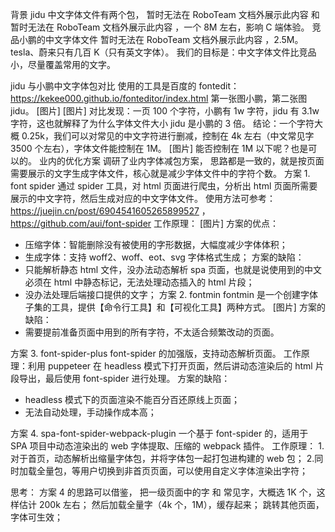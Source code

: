 背景
jidu 中文字体文件有两个包，
暂时无法在 RoboTeam 文档外展示此内容
和
暂时无法在 RoboTeam 文档外展示此内容
，一个 8M 左右，影响 C 端体验。
竞品小鹏的中文字体文件
暂时无法在 RoboTeam 文档外展示此内容
，2.5M。tesla、蔚来只有几百 K（只有英文字体）。
我们的目标是：中文字体文件比竞品小，尽量覆盖常用的文字。

jidu 与小鹏中文字体包对比
使用的工具是百度的 fontedit： https://kekee000.github.io/fonteditor/index.html
第一张图小鹏，第二张图 jidu。
[图片]
[图片]
对比发现：一页 100 个字符，小鹏有 1w 字符，jidu 有 3.1w 字符，这也就解释了为什么字体文件大小 jidu 是小鹏的 3 倍。
结论：一个字符大概 0.25k，我们可以对常见的中文字符进行删减，控制在 4k 左右（中文常见字 3500 个左右），字体文件能控制在 1M。
[图片]
能否控制在 1M 以下呢？也是可以的。
业内的优化方案
调研了业内字体减包方案， 思路都是一致的，就是按页面需要展示的文字生成字体文件，核心就是减少字体文件中的字符个数。
方案 1. font spider
通过 spider 工具，对 html 页面进行爬虫，分析出 html 页面所需要展示的中文字符，然后生成对应的中文字体文件。
使用方法可参考： https://juejin.cn/post/6904541605265899527 ， https://github.com/aui/font-spider
工作原理：
[图片]
方案的优点：

- 压缩字体：智能删除没有被使用的字形数据，大幅度减少字体体积；
- 生成字体：支持 woff2、woff、eot、svg 字体格式生成；
  方案的缺陷：
- 只能解析静态 html 文件，没办法动态解析 spa 页面，也就是说使用到的中文必须在 html 中静态标记，无法处理动态插入的 html 片段；
- 没办法处理后端接口提供的文字；
  方案 2. fontmin
  fontmin 是一个创建字体子集的工具，提供【命令行工具】和【可视化工具】两种方式。
  [图片]
  方案的缺陷：
- 需要提前准备页面中用到的所有字符，不太适合频繁改动的页面。

方案 3. font-spider-plus
font-spider 的加强版，支持动态解析页面。
工作原理：利用 puppeteer 在 headless 模式下打开页面，然后讲动态渲染后的 html 片段导出，最后使用 font-spider 进行处理。
方案的缺陷：

- headless 模式下的页面渲染不能百分百还原线上页面；
- 无法自动处理，手动操作成本高；

方案 4. spa-font-spider-webpack-plugin
一个基于 font-spider 的，适用于 SPA 项目中动态渲染出的 web 字体提取、压缩的 webpack 插件。
工作原理： 1.对于首页，动态解析出缩量字体包，并将字体包一起打包进构建的 web 包； 2.同时加载全量包，等用户切换到非首页页面，可以使用自定义字体渲染出字符；

思考：
方案 4 的思路可以借鉴，
把一级页面中的字 和 常见字，大概选 1K 个，这样估计 200k 左右；
然后加载全量字（4k 个，1M），缓存起来；
跳转其他页面，字体可生效；
